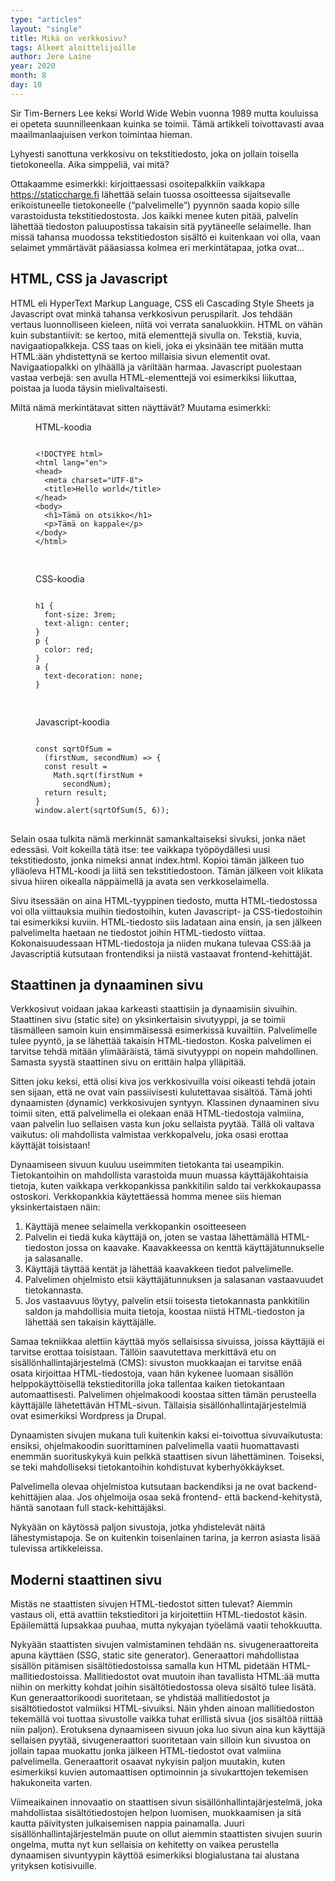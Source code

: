 ```yaml
---
type: "articles"
layout: "single"
title: Mikä on verkkosivu?
tags: Alkeet aloittelijoille
author: Jere Laine
year: 2020
month: 8
day: 10
---
```


Sir Tim-Berners Lee keksi World Wide Webin vuonna 1989 mutta kouluissa ei opeteta suunnilleenkaan kuinka se toimii. Tämä artikkeli toivottavasti avaa maailmanlaajuisen verkon toimintaa hieman.

Lyhyesti sanottuna verkkosivu on tekstitiedosto, joka on jollain toisella tietokoneella. Aika simppeliä, vai mitä?

Ottakaamme esimerkki: kirjoittaessasi osoitepalkkiin vaikkapa https://staticcharge.fi lähettää selain tuossa osoitteessa sijaitsevalle erikoistuneelle tietokoneelle (“palvelimelle”) pyynnön saada kopio sille varastoidusta tekstitiedostosta. Jos kaikki menee kuten pitää, palvelin lähettää tiedoston paluupostissa takaisin sitä pyytäneelle selaimelle. Ihan missä tahansa muodossa tekstitiedoston sisältö ei kuitenkaan voi olla, vaan selaimet ymmärtävät pääasiassa kolmea eri merkintätapaa, jotka ovat…

## HTML, CSS ja Javascript

HTML eli HyperText Markup Language, CSS eli Cascading Style Sheets ja Javascript ovat minkä tahansa verkkosivun peruspilarit. Jos tehdään vertaus luonnolliseen kieleen, niitä voi verrata sanaluokkiin. HTML on vähän kuin substantiivit: se kertoo, mitä elementtejä sivulla on. Tekstiä, kuvia, navigaatiopalkkeja. CSS taas on kieli, joka ei yksinään tee mitään mutta HTML:ään yhdistettynä se kertoo millaisia sivun elementit ovat. Navigaatiopalkki on ylhäällä ja väriltään harmaa. Javascript puolestaan vastaa verbejä: sen avulla HTML-elementtejä voi esimerkiksi liikuttaa, poistaa ja luoda täysin mielivaltaisesti.

Miltä nämä merkintätavat sitten näyttävät? Muutama esimerkki:

<div class="row">
<div class="col-md-4">
<figure>
<figcaption>HTML-koodia</figcaption>
<pre>
<code>
&lt;!DOCTYPE html&gt;
&lt;html lang="en"&gt;
&lt;head&gt;
  &lt;meta charset="UTF-8"&gt;
  &lt;title>Hello world&lt;/title&gt;
&lt;/head&gt;
&lt;body&gt;
  &lt;h1&gt;Tämä on otsikko&lt;/h1&gt;
  &lt;p&gt;Tämä on kappale&lt;/p&gt;
&lt;/body&gt;
&lt;/html&gt;

</code>
</pre>
</figure>
</div>
<div class="col-md-4">
<figure>
<figcaption>CSS-koodia</figcaption>
<pre>
<code>
h1 {
  font-size: 3rem;
  text-align: center;
}
p {
  color: red;
}
a {
  text-decoration: none;
}

</code> 
</pre>
</figure>
</div>
<div class="col-md-4">
<figure>
<figcaption>Javascript-koodia</figcaption>
<pre>
<code>
const sqrtOfSum =
  (firstNum, secondNum) => {
  const result =
    Math.sqrt(firstNum +
      secondNum);
  return result;
}
window.alert(sqrtOfSum(5, 6));
</code>
</pre>
</figure>
</div>
</div>

Selain osaa tulkita nämä merkinnät samankaltaiseksi sivuksi, jonka näet edessäsi. Voit kokeilla tätä itse: tee vaikkapa työpöydällesi uusi tekstitiedosto, jonka nimeksi annat index.html. Kopioi tämän jälkeen tuo ylläoleva HTML-koodi ja liitä sen tekstitiedostoon. Tämän jälkeen voit klikata sivua hiiren oikealla näppäimellä ja avata sen verkkoselaimella.

Sivu itsessään on aina HTML-tyyppinen tiedosto, mutta HTML-tiedostossa voi olla viittauksia muihin tiedostoihin, kuten Javascript- ja CSS-tiedostoihin tai esimerkiksi kuviin. HTML-tiedosto siis ladataan aina ensin, ja sen jälkeen palvelimelta haetaan ne tiedostot joihin HTML-tiedosto viittaa. Kokonaisuudessaan HTML-tiedostoja ja niiden mukana tulevaa CSS:ää ja Javascriptiä kutsutaan frontendiksi ja niistä vastaavat frontend-kehittäjät.

## Staattinen ja dynaaminen sivu

Verkkosivut voidaan jakaa karkeasti staattisiin ja dynaamisiin sivuihin. Staattinen sivu (static site) on yksinkertaisin sivutyyppi, ja se toimii täsmälleen samoin kuin ensimmäisessä esimerkissä kuvailtiin. Palvelimelle tulee pyyntö, ja se lähettää takaisin HTML-tiedoston. Koska palvelimen ei tarvitse tehdä mitään ylimääräistä, tämä sivutyyppi on nopein mahdollinen. Samasta syystä staattinen sivu on erittäin halpa ylläpitää.

Sitten joku keksi, että olisi kiva jos verkkosivuilla voisi oikeasti tehdä jotain sen sijaan, että ne ovat vain passiivisesti kulutettavaa sisältöä. Tämä johti dynaamisten (dynamic) verkkosivujen syntyyn. Klassinen dynaaminen sivu toimii siten, että palvelimella ei olekaan enää HTML-tiedostoja valmiina, vaan palvelin luo sellaisen vasta kun joku sellaista pyytää. Tällä oli valtava vaikutus: oli mahdollista valmistaa verkkopalvelu, joka osasi erottaa käyttäjät toisistaan!

Dynaamiseen sivuun kuuluu useimmiten tietokanta tai useampikin. Tietokantoihin on mahdollista varastoida muun muassa käyttäjäkohtaisia tietoja, kuten vaikkapa verkkopankissa pankkitilin saldo tai verkkokaupassa ostoskori. Verkkopankkia käytettäessä homma menee siis hieman yksinkertaistaen näin:

1. Käyttäjä menee selaimella verkkopankin osoitteeseen
2. Palvelin ei tiedä kuka käyttäjä on, joten se vastaa lähettämällä HTML-tiedoston jossa on kaavake. Kaavakkeessa on kenttä käyttäjätunnukselle ja salasanalle.
3. Käyttäjä täyttää kentät ja lähettää kaavakkeen tiedot palvelimelle.
4. Palvelimen ohjelmisto etsii käyttäjätunnuksen ja salasanan vastaavuudet tietokannasta.
5. Jos vastaavuus löytyy, palvelin etsii toisesta tietokannasta pankkitilin saldon ja mahdollisia muita tietoja, koostaa niistä HTML-tiedoston ja lähettää sen takaisin käyttäjälle.

Samaa tekniikkaa alettiin käyttää myös sellaisissa sivuissa, joissa käyttäjiä ei tarvitse erottaa toisistaan. Tällöin saavutettava merkittävä etu on sisällönhallintajärjestelmä (CMS): sivuston muokkaajan ei tarvitse enää osata kirjoittaa HTML-tiedostoja, vaan hän kykenee luomaan sisällön helppokäyttöisellä tekstieditorilla joka tallentaa kaiken tietokantaan automaattisesti. Palvelimen ohjelmakoodi koostaa sitten tämän perusteella käyttäjälle lähetettävän HTML-sivun. Tällaisia sisällönhallintajärjestelmiä ovat esimerkiksi Wordpress ja Drupal.

Dynaamisten sivujen mukana tuli kuitenkin kaksi ei-toivottua sivuvaikutusta: ensiksi, ohjelmakoodin suorittaminen palvelimella vaatii huomattavasti enemmän suorituskykyä kuin pelkkä staattisen sivun lähettäminen. Toiseksi, se teki mahdolliseksi tietokantoihin kohdistuvat kyberhyökkäykset. 

Palvelimella olevaa ohjelmistoa kutsutaan backendiksi ja ne ovat backend-kehittäjien alaa. Jos ohjelmoija osaa sekä frontend- että backend-kehitystä, häntä sanotaan full stack-kehittäjäksi.

Nykyään on käytössä paljon sivustoja, jotka yhdistelevät näitä lähestymistapoja. Se on kuitenkin toisenlainen tarina, ja kerron asiasta lisää tulevissa artikkeleissa.

## Moderni staattinen sivu

Mistäs ne staattisten sivujen HTML-tiedostot sitten tulevat? Aiemmin vastaus oli, että avattiin tekstieditori ja kirjoitettiin HTML-tiedostot käsin. Epäilemättä lupsakkaa puuhaa, mutta nykyajan työelämä vaatii tehokkuutta.

Nykyään staattisten sivujen valmistaminen tehdään ns. sivugeneraattoreita apuna käyttäen (SSG, static site generator). Generaattori mahdollistaa sisällön pitämisen sisältötiedostoissa samalla kun HTML pidetään HTML-mallitiedostoissa. Mallitiedostot ovat muutoin ihan tavallista HTML:ää mutta niihin on merkitty kohdat joihin sisältötiedostossa oleva sisältö tulee lisätä. Kun generaattorikoodi suoritetaan, se yhdistää mallitiedostot ja sisältötiedostot valmiiksi HTML-sivuiksi. Näin yhden ainoan mallitiedoston tekemällä voi tuottaa sivustolle vaikka tuhat erillistä sivua (jos sisältöä riittää niin paljon). Erotuksena dynaamiseen sivuun joka luo sivun aina kun käyttäjä sellaisen pyytää, sivugeneraattori suoritetaan vain silloin kun sivustoa on jollain tapaa muokattu jonka jälkeen HTML-tiedostot ovat valmiina palvelimella. Generaattorit osaavat nykyisin paljon muutakin, kuten esimerkiksi kuvien automaattisen optimoinnin ja sivukarttojen tekemisen hakukoneita varten.

Viimeaikainen innovaatio on staattisen sivun sisällönhallintajärjestelmä, joka mahdollistaa sisältötiedostojen helpon luomisen, muokkaamisen ja sitä kautta päivitysten julkaisemisen nappia painamalla. Juuri sisällönhallintajärjestelmän puute on ollut aiemmin staattisten sivujen suurin ongelma, mutta nyt kun sellaisia on kehitetty on vaikea perustella dynaamisen sivuntyypin käyttöä esimerkiksi blogialustana tai alustana yrityksen kotisivuille.